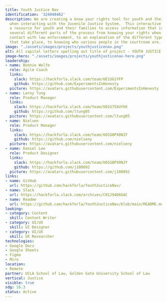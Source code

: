```yaml
---
title: Youth Justice Nav
identification: '324048462'
description: We are creating a know your rights tool for youth and their families
  when interacting with the Juvenile Justice System.  This interactive tool creates
  a resource for youth and their families to access information that is relevant to
  several different parts of the process from knowing your rights when you come into
  contact with law enforcement, to an explanation of the different types of hearings
  that take place, to knowing who various people in the courtroom are.
image: "./assets/images/projects/youthjusticenav.png"
alt: All capital letters spelling out title of project - YOUTH JUSTICE NAV
image-hero: "./assets/images/projects/youthjusticenav-hero.png"
leadership:
- name: Bonnie Wolfe
  role: Agile Coach
  links:
    slack: https://hackforla.slack.com/team/UE1UG1YFP
    github: https://github.com/ExperimentsInHonesty
  picture: https://avatars.githubusercontent.com/ExperimentsInHonesty
- name: Leroy Tung
  role: Product Manager
  links:
    slack: https://hackforla.slack.com/team/U01G75XUYHX
    github: https://github.com/ltung05
  picture: https://avatars.githubusercontent.com/ltung05
- name: Nielsen
  role: Product Manager
  links:
    slack: https://hackforla.slack.com/team/U01G0PX0NJY
    github: https://github.com/nielseny
  picture: https://avatars.githubusercontent.com/nielseny
- name: Daniel Lee
  role: Product Designer
  links:
    slack: https://hackforla.slack.com/team/U01G0PX0NJY
    github: https://github.com/j100892
  picture: https://avatars.githubusercontent.com/j100892
links:
- name: GitHub
  url: https://github.com/hackforla/YouthJusticeNav/
- name: Slack
  url: https://hackforla.slack.com/archives/C01J94D6GAC
- name: Readme
  url: https://github.com/hackforla/YouthJusticeNav/blob/main/README.md
looking:
- category: Content
  skill: Content Writer
- category: UI/UX
  skill: UI Designer
- category: UI/UX
  skill: UX Researcher
technologies:
- Google Docs
- Google Sheets
- Figma
- Miro
location:
- Remote
partner: UCLA School of Law, Golden Gate University School of Law
vertical: Justice
visible: true
sdg: 16.3
status: Active
---
```


